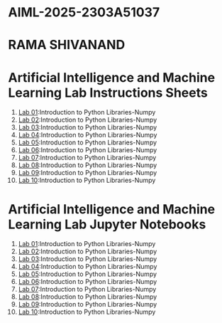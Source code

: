# AIML-2025-2303A51037
# RAMA SHIVANAND
# Artificial Intelligence and Machine Learning Lab Instructions Sheets
1. [Lab 01](https://github.com/2303a51037/AIML-2025/blob/main/AIML_A1.pdf):Introduction to Python Libraries-Numpy
2. [Lab 02](https://github.com/2303a51037/AIML-2025/blob/main/AIML_A2.pdf):Introduction to Python Libraries-Numpy
3. [Lab 03](https://github.com/2303a51037/AIML-2025/blob/main/AIML_A3.pdf):Introduction to Python Libraries-Numpy
4. [Lab 04](https://github.com/2303a51037/AIML-2025/blob/main/AIML_A4.pdf):Introduction to Python Libraries-Numpy
5. [Lab 05](https://github.com/2303a51037/AIML-2025/blob/main/AIML_A5.pdf):Introduction to Python Libraries-Numpy
6. [Lab 06]():Introduction to Python Libraries-Numpy
7. [Lab 07]():Introduction to Python Libraries-Numpy
8. [Lab 08]():Introduction to Python Libraries-Numpy
9. [Lab 09]():Introduction to Python Libraries-Numpy
10. [Lab 10]():Introduction to Python Libraries-Numpy


# Artificial Intelligence and Machine Learning Lab Jupyter Notebooks
1. [Lab 01](https://github.com/2303a51037/AIML-2025/blob/main/Lab01-AIML.ipynb):Introduction to Python Libraries-Numpy
2. [Lab 02](https://github.com/2303a51037/AIML-2025/blob/main/Lab02_AIML.ipynb):Introduction to Python Libraries-Numpy
3. [Lab 03](https://github.com/2303A51037/AIML-2025/blob/main/Lab03_AIML.ipynb):Introduction to Python Libraries-Numpy
4. [Lab 04](https://github.com/2303a51037/AIML-2025/blob/main/Lab04_AIML.ipynb):Introduction to Python Libraries-Numpy
5. [Lab 05](https://github.com/2303a51037/AIML-2025/blob/main/Lab05_AIML.ipynb):Introduction to Python Libraries-Numpy
6. [Lab 06]():Introduction to Python Libraries-Numpy
7. [Lab 07]():Introduction to Python Libraries-Numpy
8. [Lab 08]():Introduction to Python Libraries-Numpy
9. [Lab 09]():Introduction to Python Libraries-Numpy
10. [Lab 10]():Introduction to Python Libraries-Numpy

